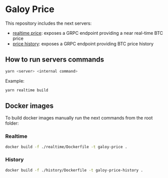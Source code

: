 # Galoy Price

This repository includes the next servers:

- [realtime price](./realtime): exposes a GRPC endpoint providing a near real-time BTC price
- [price history](./history): exposes a GRPC endpoint providing BTC price history

## How to run servers commands

```bash
yarn <server> <internal command>
```

Example:

```bash
yarn realtime build
```

## Docker images

To build docker images manually run the next commands from the root folder:

### Realtime
```bash
docker build -f ./realtime/Dockerfile -t galoy-price .
```

### History
```bash
docker build -f ./history/Dockerfile -t galoy-price-history .
```
